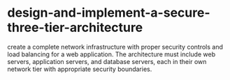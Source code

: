 # design-and-implement-a-secure-three-tier-architecture
create a complete network infrastructure with proper security controls and load balancing for a web application. The architecture must include web servers, application servers, and database servers, each in their own network tier with appropriate security boundaries.
